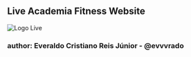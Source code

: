 ## Live Academia Fitness Website


![Logo Live](https://scontent.fymy1-2.fna.fbcdn.net/v/t1.6435-9/p720x720/161781656_1411753662507143_6076549014383867108_n.png?_nc_cat=101&ccb=1-3&_nc_sid=2d5d41&_nc_ohc=qZDT3KMtzPMAX9-t7W4&_nc_ht=scontent.fymy1-2.fna&_nc_tp=30&oh=ed647c1a03ee468bfa860dd764a55bef&oe=609A3050)

### author: Everaldo Cristiano Reis Júnior - @evvvrado